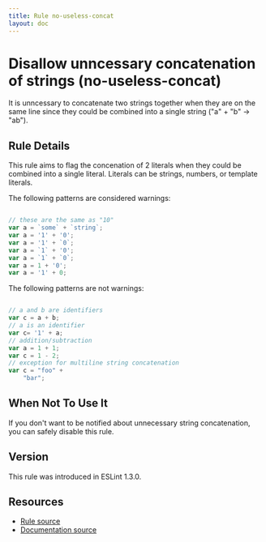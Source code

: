 ```yaml
---
title: Rule no-useless-concat
layout: doc
---
```

<!-- Note: No pull requests accepted for this file. See README.md in the root directory for details. -->
# Disallow unncessary concatenation of strings (no-useless-concat)

It is unncessary to concatenate two strings together when they are on the same line since they could be combined into a single string ("a" + "b" -> "ab").

## Rule Details

This rule aims to flag the concenation of 2 literals when they could be combined into a single literal. Literals can be strings, numbers, or template literals.

The following patterns are considered warnings:

```js

// these are the same as "10"
var a = `some` + `string`;
var a = '1' + '0';
var a = '1' + `0`;
var a = `1` + '0';
var a = `1` + `0`;
var a = 1 + '0';
var a = '1' + 0;

```

The following patterns are not warnings:

```js

// a and b are identifiers
var c = a + b;
// a is an identifier
var c= '1' + a;
// addition/subtraction
var a = 1 + 1;
var c = 1 - 2;
// exception for multiline string concatenation
var c = "foo" +
    "bar";

```

## When Not To Use It

If you don't want to be notified about unnecessary string concatenation, you can safely disable this rule.

## Version

This rule was introduced in ESLint 1.3.0.

## Resources

* [Rule source](https://github.com/eslint/eslint/tree/master/lib/rules/no-useless-concat.js)
* [Documentation source](https://github.com/eslint/eslint/tree/master/docs/rules/no-useless-concat.md)
